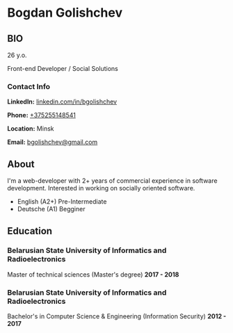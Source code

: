 # Bogdan Golishchev

## BIO

26 y.o.


Front-end Developer / Social Solutions


### Contact Info

**LinkedIn:** [linkedin.com/in/bgolishchev](https://linkedin.com/in/bgolishchev)


**Phone:** [+375255148541](tel:+375255148541)


**Location:** Minsk


**Email:** [bgolishchev@gmail.com](mailto:bgolishchev@gmail.com)


## About

I'm a web-developer with 2+ years of commercial experience in software development.
Interested in working on socially oriented software.

- English (A2+) Pre-Intermediate
- Deutsche (A1) Begginer

## Education

### Belarusian State University of Informatics and Radioelectronics
Master of technical sciences (Master's degree)
**2017 - 2018**

### Belarusian State University of Informatics and Radioelectronics
Bachelor's in Computer Science & Engineering (Information Security)
**2012 - 2017**